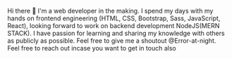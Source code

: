 Hi there 👋
I'm a web developer in the making. I spend my days with my hands on frontend engineering (HTML, CSS, Bootstrap, Sass, JavaScript, React), looking forward to work on backend development NodeJS(MERN STACK). I have passion for learning and sharing my knowledge with others as publicly as possible. Feel free to give me a shoutout @Error-at-night. Feel free to reach out incase you want to get in touch also 

